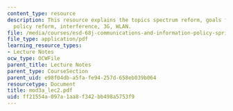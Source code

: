 ```yaml
---
content_type: resource
description: This resource explains the topics spectrum reform, goals for spectrum
  policy reform, interference, 3G, WLAN.
file: /media/courses/esd-68j-communications-and-information-policy-spring-2006/ff21554a097a1aa8f342bb498a5753f9_mod3a_lec2.pdf
file_type: application/pdf
learning_resource_types:
- Lecture Notes
ocw_type: OCWFile
parent_title: Lecture Notes
parent_type: CourseSection
parent_uid: e98f04db-a5fa-fe94-257d-658eb039b064
resourcetype: Document
title: mod3a_lec2.pdf
uid: ff21554a-097a-1aa8-f342-bb498a5753f9
---
```

